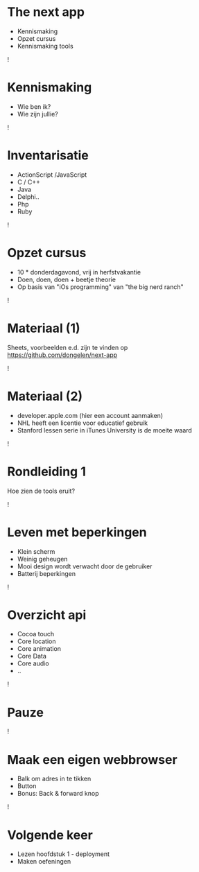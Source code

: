 The next app
===
* Kennismaking
* Opzet cursus
* Kennismaking tools

!

Kennismaking
===
* Wie ben ik?
* Wie zijn jullie?

!

Inventarisatie
===
* ActionScript /JavaScript
* C / C++
* Java
* Delphi..
* Php
* Ruby


!

Opzet cursus
===
* 10 * donderdagavond, vrij in herfstvakantie
* Doen, doen, doen + beetje theorie
* Op basis van "iOs programming" van "the big nerd ranch"

!

Materiaal (1)
===
Sheets, voorbeelden e.d. zijn te vinden op https://github.com/dongelen/next-app

!

Materiaal (2)
===
* developer.apple.com (hier een account aanmaken)
* NHL heeft een licentie voor educatief gebruik
* Stanford lessen serie in iTunes University is de moeite waard

!

Rondleiding 1
===
Hoe zien de tools eruit?

!

Leven met beperkingen
===
* Klein scherm
* Weinig geheugen
* Mooi design wordt verwacht door de gebruiker
* Batterij beperkingen

!

Overzicht api
===
* Cocoa touch
* Core location
* Core animation
* Core Data
* Core audio
* ..

!

Pauze
===

!

Maak een eigen webbrowser
===

* Balk om adres in te tikken
* Button 
* Bonus: Back & forward knop

!

Volgende keer
===
* Lezen hoofdstuk 1 - deployment
* Maken oefeningen